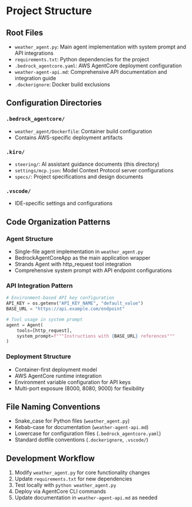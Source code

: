 # Project Structure

## Root Files
- `weather_agent.py`: Main agent implementation with system prompt and API integrations
- `requirements.txt`: Python dependencies for the project
- `.bedrock_agentcore.yaml`: AWS AgentCore deployment configuration
- `weather-agent-api.md`: Comprehensive API documentation and integration guide
- `.dockerignore`: Docker build exclusions

## Configuration Directories

### `.bedrock_agentcore/`
- `weather_agent/Dockerfile`: Container build configuration
- Contains AWS-specific deployment artifacts

### `.kiro/`
- `steering/`: AI assistant guidance documents (this directory)
- `settings/mcp.json`: Model Context Protocol server configurations
- `specs/`: Project specifications and design documents

### `.vscode/`
- IDE-specific settings and configurations

## Code Organization Patterns

### Agent Structure
- Single-file agent implementation in `weather_agent.py`
- BedrockAgentCoreApp as the main application wrapper
- Strands Agent with http_request tool integration
- Comprehensive system prompt with API endpoint configurations

### API Integration Pattern
```python
# Environment-based API key configuration
API_KEY = os.getenv("API_KEY_NAME", "default_value")
BASE_URL = "https://api.example.com/endpoint"

# Tool usage in system prompt
agent = Agent(
    tools=[http_request],
    system_prompt=f"""Instructions with {BASE_URL} references"""
)
```

### Deployment Structure
- Container-first deployment model
- AWS AgentCore runtime integration
- Environment variable configuration for API keys
- Multi-port exposure (8000, 8080, 9000) for flexibility

## File Naming Conventions
- Snake_case for Python files (`weather_agent.py`)
- Kebab-case for documentation (`weather-agent-api.md`)
- Lowercase for configuration files (`.bedrock_agentcore.yaml`)
- Standard dotfile conventions (`.dockerignore`, `.vscode/`)

## Development Workflow
1. Modify `weather_agent.py` for core functionality changes
2. Update `requirements.txt` for new dependencies
3. Test locally with `python weather_agent.py`
4. Deploy via AgentCore CLI commands
5. Update documentation in `weather-agent-api.md` as needed